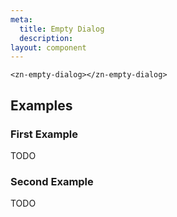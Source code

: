 ```yaml
---
meta:
  title: Empty Dialog
  description:
layout: component
---
```


```html:preview
<zn-empty-dialog></zn-empty-dialog>
```

## Examples

### First Example

TODO

### Second Example

TODO


